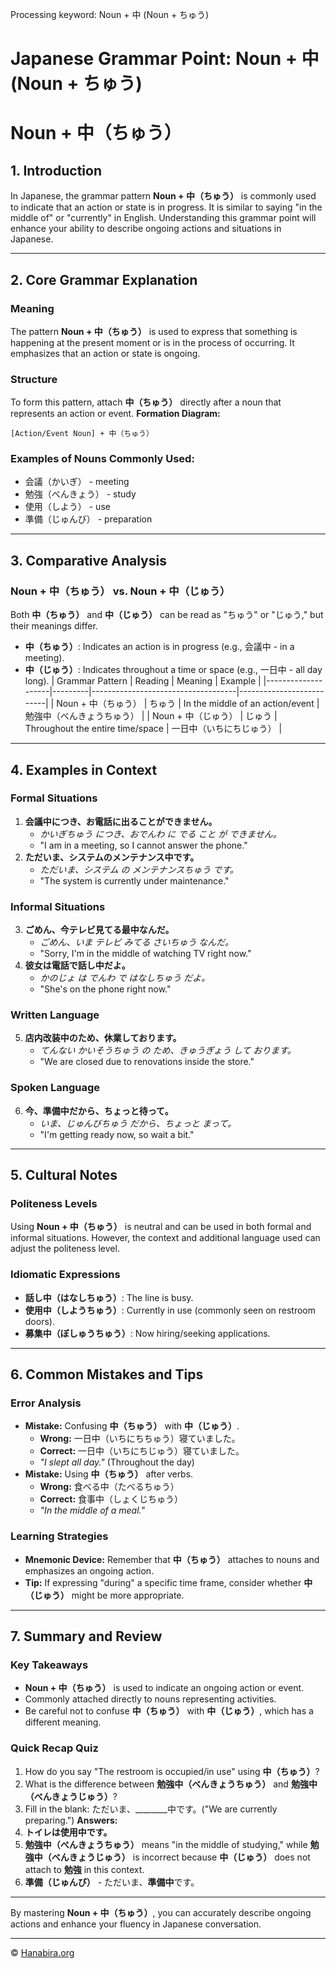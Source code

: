 Processing keyword: Noun + 中 (Noun + ちゅう)
# Japanese Grammar Point: Noun + 中 (Noun + ちゅう)
# Noun + 中（ちゅう）
## 1. Introduction
In Japanese, the grammar pattern **Noun + 中（ちゅう）** is commonly used to indicate that an action or state is in progress. It is similar to saying "in the middle of" or "currently" in English. Understanding this grammar point will enhance your ability to describe ongoing actions and situations in Japanese.

---
## 2. Core Grammar Explanation
### Meaning
The pattern **Noun + 中（ちゅう）** is used to express that something is happening at the present moment or is in the process of occurring. It emphasizes that an action or state is ongoing.
### Structure
To form this pattern, attach **中（ちゅう）** directly after a noun that represents an action or event.
**Formation Diagram:**
```
[Action/Event Noun] + 中（ちゅう）
```
### Examples of Nouns Commonly Used:
- 会議（かいぎ） - meeting
- 勉強（べんきょう） - study
- 使用（しよう） - use
- 準備（じゅんび） - preparation
---
## 3. Comparative Analysis
### Noun + 中（ちゅう） vs. Noun + 中（じゅう）
Both **中（ちゅう）** and **中（じゅう）** can be read as "ちゅう" or "じゅう," but their meanings differ.
- **中（ちゅう）**: Indicates an action is in progress (e.g., 会議中 - in a meeting).
- **中（じゅう）**: Indicates throughout a time or space (e.g., 一日中 - all day long).
| Grammar Pattern    | Reading | Meaning                            | Example                  |
|--------------------|---------|------------------------------------|--------------------------|
| Noun + 中（ちゅう） | ちゅう    | In the middle of an action/event   | 勉強中（べんきょうちゅう） |
| Noun + 中（じゅう） | じゅう    | Throughout the entire time/space   | 一日中（いちにちじゅう）   |
---
## 4. Examples in Context
### Formal Situations
1. **会議中につき、お電話に出ることができません。**
   - *かいぎちゅう につき、おでんわ に でる こと が できません。*
   - "I am in a meeting, so I cannot answer the phone."
2. **ただいま、システムのメンテナンス中です。**
   - *ただいま、システム の メンテナンスちゅう です。*
   - "The system is currently under maintenance."
### Informal Situations
3. **ごめん、今テレビ見てる最中なんだ。**
   - *ごめん、いま テレビ みてる さいちゅう なんだ。*
   - "Sorry, I'm in the middle of watching TV right now."
4. **彼女は電話で話し中だよ。**
   - *かのじょ は でんわ で はなしちゅう だよ。*
   - "She's on the phone right now."
### Written Language
5. **店内改装中のため、休業しております。**
   - *てんない かいそうちゅう の ため、きゅうぎょう して おります。*
   - "We are closed due to renovations inside the store."
### Spoken Language
6. **今、準備中だから、ちょっと待って。**
   - *いま、じゅんびちゅう だから、ちょっと まって。*
   - "I'm getting ready now, so wait a bit."
---
## 5. Cultural Notes
### Politeness Levels
Using **Noun + 中（ちゅう）** is neutral and can be used in both formal and informal situations. However, the context and additional language used can adjust the politeness level.
### Idiomatic Expressions
- **話し中（はなしちゅう）**: The line is busy.
- **使用中（しようちゅう）**: Currently in use (commonly seen on restroom doors).
- **募集中（ぼしゅうちゅう）**: Now hiring/seeking applications.
---
## 6. Common Mistakes and Tips
### Error Analysis
- **Mistake:** Confusing **中（ちゅう）** with **中（じゅう）**.
  - **Wrong:** 一日中（いちにちちゅう）寝ていました。
  - **Correct:** 一日中（いちにちじゅう）寝ていました。
  - *"I slept all day."* (Throughout the day)
- **Mistake:** Using **中（ちゅう）** after verbs.
  - **Wrong:** 食べる中（たべるちゅう）
  - **Correct:** 食事中（しょくじちゅう）
  - *"In the middle of a meal."*
### Learning Strategies
- **Mnemonic Device:** Remember that **中（ちゅう）** attaches to nouns and emphasizes an ongoing action.
- **Tip:** If expressing "during" a specific time frame, consider whether **中（じゅう）** might be more appropriate.
---
## 7. Summary and Review
### Key Takeaways
- **Noun + 中（ちゅう）** is used to indicate an ongoing action or event.
- Commonly attached directly to nouns representing activities.
- Be careful not to confuse **中（ちゅう）** with **中（じゅう）**, which has a different meaning.
### Quick Recap Quiz
1. How do you say "The restroom is occupied/in use" using **中（ちゅう）**?
2. What is the difference between **勉強中（べんきょうちゅう）** and **勉強中（べんきょうじゅう）**?
3. Fill in the blank: ただいま、________中です。("We are currently preparing.")
**Answers:**
1. **トイレは使用中です。**
2. **勉強中（べんきょうちゅう）** means "in the middle of studying," while **勉強中（べんきょうじゅう）** is incorrect because **中（じゅう）** does not attach to **勉強** in this context.
3. **準備（じゅんび）** - ただいま、**準備中**です。
---
By mastering **Noun + 中（ちゅう）**, you can accurately describe ongoing actions and enhance your fluency in Japanese conversation.


---

© [Hanabira.org](https://hanabira.org)
